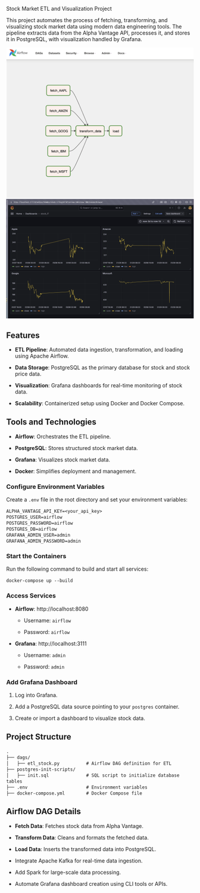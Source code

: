 Stock Market ETL and Visualization Project

This project automates the process of fetching, transforming, and visualizing stock market data using modern data engineering tools. The pipeline extracts data from the Alpha Vantage API, processes it, and stores it in PostgreSQL, with visualization handled by Grafana.

![dags](img/dags.png)
![dashboard](img/dashboard.png)

## Features

- **ETL Pipeline**: Automated data ingestion, transformation, and loading using Apache Airflow.
    
- **Data Storage**: PostgreSQL as the primary database for stock and stock price data.
    
- **Visualization**: Grafana dashboards for real-time monitoring of stock data.
    
- **Scalability**: Containerized setup using Docker and Docker Compose.
    

## Tools and Technologies

- **Airflow**: Orchestrates the ETL pipeline.
    
- **PostgreSQL**: Stores structured stock market data.
    
- **Grafana**: Visualizes stock market data.
    
- **Docker**: Simplifies deployment and management.
    

### Configure Environment Variables

Create a `.env` file in the root directory and set your environment variables:

```
ALPHA_VANTAGE_API_KEY=<your_api_key>
POSTGRES_USER=airflow
POSTGRES_PASSWORD=airflow
POSTGRES_DB=airflow
GRAFANA_ADMIN_USER=admin
GRAFANA_ADMIN_PASSWORD=admin
```

### Start the Containers

Run the following command to build and start all services:

```
docker-compose up --build
```

### Access Services

- **Airflow**: http://localhost:8080
    
    - Username: `airflow`
        
    - Password: `airflow`
        
- **Grafana**: http://localhost:3111
    
    - Username: `admin`
        
    - Password: `admin`
        

### Add Grafana Dashboard

1. Log into Grafana.
    
2. Add a PostgreSQL data source pointing to your `postgres` container.
    
3. Create or import a dashboard to visualize stock data.
    

## Project Structure

```
.
├── dags/
│   ├── etl_stock.py          # Airflow DAG definition for ETL
├── postgres-init-scripts/
│   ├── init.sql              # SQL script to initialize database tables
├── .env                      # Environment variables
├── docker-compose.yml        # Docker Compose file
```

## Airflow DAG Details

- **Fetch Data**: Fetches stock data from Alpha Vantage.
    
- **Transform Data**: Cleans and formats the fetched data.
    
- **Load Data**: Inserts the transformed data into PostgreSQL.
    
- Integrate Apache Kafka for real-time data ingestion.
    
- Add Spark for large-scale data processing.
    
- Automate Grafana dashboard creation using CLI tools or APIs.